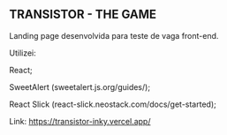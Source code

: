 ## TRANSISTOR - THE GAME

Landing page desenvolvida para teste de vaga front-end.

Utilizei:

React;

SweetAlert (sweetalert.js.org/guides/);

React Slick (react-slick.neostack.com/docs/get-started);

Link: https://transistor-inky.vercel.app/
